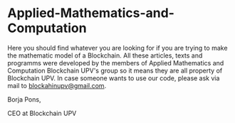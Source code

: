# Applied-Mathematics-and-Computation

Here you should find whatever you are looking for if you are trying to make the mathematic model of a Blockchain. All these articles, texts and programms were developed by the members of Applied Mathematics and Computation Blockchain UPV's group so it means they are all property of Blockchain UPV. In case someone wants to use our code, please ask via mail to blockahinupv@gmail.com.

Borja Pons,

CEO at Blockchain UPV
